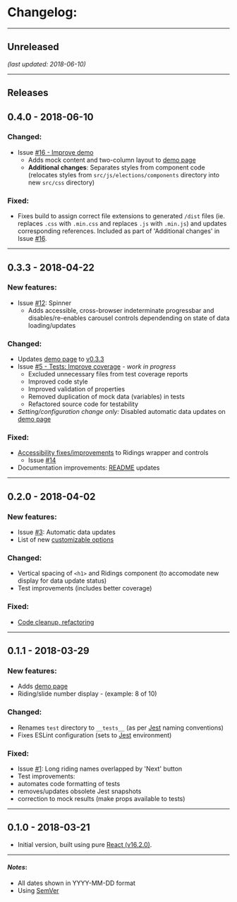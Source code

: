 # Changelog:

- - -
## Unreleased
*(last updated: 2018-06-10)*

- - -
## Releases

## 0.4.0 - 2018-06-10

### Changed:
* Issue [#16 - Improve demo](https://github.com/hfagerlund/elections-carousel-component/issues/16)
  * Adds mock content and two-column layout to [demo page](https://hfagerlund.github.io/elections-carousel-component/)
  * **Additional changes**: Separates styles from component code (relocates styles from `src/js/elections/components` directory into new `src/css` directory)

### Fixed:
* Fixes build to assign correct file extensions to generated `/dist` files (ie. replaces `.css` with `.min.css` and replaces `.js` with `.min.js`) and updates corresponding references. Included as part of 'Additional changes' in Issue [#16](https://github.com/hfagerlund/elections-carousel-component/issues/16).

- - -
## 0.3.3 - 2018-04-22

### New features:
* Issue [#12](https://github.com/hfagerlund/elections-carousel-component/issues/12): Spinner
  * Adds accessible, cross-browser indeterminate progressbar and disables/re-enables carousel controls dependending on state of data loading/updates

### Changed:
* Updates [demo page](https://hfagerlund.github.io/elections-carousel-component/) to [v0.3.3](https://github.com/hfagerlund/elections-carousel-component/releases/tag/v0.3.3)
* Issue [#5 - Tests: Improve coverage](https://github.com/hfagerlund/elections-carousel-component/issues/5) - *work in progress*
  * Excluded unnecessary files from test coverage reports
  * Improved code style
  * Improved validation of properties
  * Removed duplication of mock data (variables) in tests
  * Refactored source code for testability
* *Setting/configuration change only:* Disabled automatic data updates on [demo page](https://hfagerlund.github.io/elections-carousel-component/)

### Fixed:
* [Accessibility fixes/improvements](https://github.com/hfagerlund/elections-carousel-component/issues/12) to Ridings wrapper and controls
  * Issue [#14](https://github.com/hfagerlund/elections-carousel-component/issues/14)
* Documentation improvements: [README](https://github.com/hfagerlund/elections-carousel-component/blob/master/README.md) updates

- - -
## 0.2.0 - 2018-04-02

### New features:
* Issue [#3](https://github.com/hfagerlund/elections-carousel-component/issues/3): Automatic data updates
* List of new [customizable options](https://github.com/hfagerlund/elections-carousel-component#customizable-options)

### Changed:
* Vertical spacing of `<h1>` and Ridings component (to accomodate new display for data update status)
* Test improvements (includes better coverage)

### Fixed:
* [Code cleanup, refactoring](https://github.com/hfagerlund/elections-carousel-component/blob/master/src/js/elections/components/App.jsx)

- - -
## 0.1.1 - 2018-03-29

### New features:
* Adds [demo page](https://hfagerlund.github.io/elections-carousel-component/)
* Riding/slide number display - (example: 8 of 10)

### Changed:
* Renames `test` directory to `__tests__` (as per [Jest](https://github.com/facebook/jest) naming conventions)
* Fixes ESLint configuration (sets to [Jest](https://github.com/facebook/jest) environment)

### Fixed:
* Issue [#1](https://github.com/hfagerlund/elections-carousel-component/issues/1): Long riding names overlapped by 'Next' button
* Test improvements: 
 * automates code formatting of tests
 * removes/updates obsolete Jest snapshots
 * correction to mock results (make props available to tests)

- - -
## 0.1.0 - 2018-03-21 
* Initial version, built using pure [React (v16.2.0)](https://github.com/facebook/react).

- - -
#### *Notes*: 
* All dates shown in YYYY-MM-DD format
* Using [SemVer](http://semver.org/)

